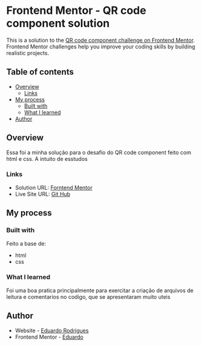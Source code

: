 # Frontend Mentor - QR code component solution

This is a solution to the [QR code component challenge on Frontend Mentor](https://www.frontendmentor.io/challenges/qr-code-component-iux_sIO_H). Frontend Mentor challenges help you improve your coding skills by building realistic projects. 

## Table of contents

- [Overview](#overview)
  - [Links](#links)
- [My process](#my-process)
  - [Built with](#built-with)
  - [What I learned](#what-i-learned)
- [Author](#author)

## Overview

Essa foi a minha solução para o desafio do QR code component feito com html e css. A intuito de esstudos

### Links

- Solution URL: [Forntend Mentor](https://www.frontendmentor.io/solutions/qr-code-component-using-just-html-and-css-oEeNNg0I9b)
- Live Site URL: [Git Hub](https://coffeemaker-e.github.io/QR-code-component/)

## My process

### Built with

Feito a base de:
- html
- css

### What I learned

Foi uma boa pratica principalmente para exercitar a criação de arquivos de leitura e comentarios no codigo, que se apresentaram muito uteis

## Author

- Website - [Eduardo Rodrigues](https://github.com/CoffeeMaker-E)
- Frontend Mentor - [Eduardo](https://www.frontendmentor.io/profile/CoffeeMaker-E)
